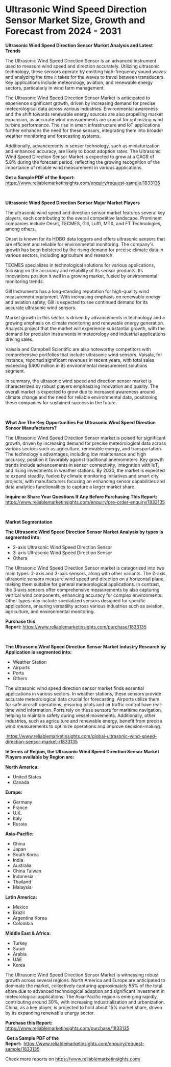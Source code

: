 <p><h1>Ultrasonic Wind Speed Direction Sensor Market Size, Growth and Forecast from 2024 - 2031</h1></p><p><strong>Ultrasonic Wind Speed Direction Sensor Market Analysis and Latest Trends</strong></p>
<p><p>The Ultrasonic Wind Speed Direction Sensor is an advanced instrument used to measure wind speed and direction accurately. Utilizing ultrasonic technology, these sensors operate by emitting high-frequency sound waves and analyzing the time it takes for the waves to travel between transducers. Key applications include meteorology, aviation, and renewable energy sectors, particularly in wind farm management.</p><p>The Ultrasonic Wind Speed Direction Sensor Market is anticipated to experience significant growth, driven by increasing demand for precise meteorological data across various industries. Environmental awareness and the shift towards renewable energy sources are also propelling market expansion, as accurate wind measurements are crucial for optimizing wind turbine performance. The rise in smart infrastructure and IoT applications further enhances the need for these sensors, integrating them into broader weather monitoring and forecasting systems. </p><p>Additionally, advancements in sensor technology, such as miniaturization and enhanced accuracy, are likely to boost adoption rates. The Ultrasonic Wind Speed Direction Sensor Market is expected to grow at a CAGR of 5.8% during the forecast period, reflecting the growing recognition of the importance of reliable wind measurement in various applications.</p></p>
<p><strong>Get a Sample PDF of the Report:&nbsp;</strong> <a href="https://www.reliablemarketinsights.com/enquiry/request-sample/1833135?utm_campaign=1937&utm_medium=2&utm_source=Github&utm_content=ia&utm_term=01012025&utm_id=ultrasonic-wind-speed-direction-sensor">https://www.reliablemarketinsights.com/enquiry/request-sample/1833135</a></p>
<p>&nbsp;</p>
<p><strong>Ultrasonic Wind Speed Direction Sensor Major Market Players</strong></p>
<p><p>The ultrasonic wind speed and direction sensor market features several key players, each contributing to the overall competitive landscape. Prominent companies include Onset, TECMES, Gill, Lufft, MTX, and FT Technologies, among others. </p><p>Onset is known for its HOBO data loggers and offers ultrasonic sensors that are efficient and reliable for environmental monitoring. The company's growth has been bolstered by the rising demand for precise climate data in various sectors, including agriculture and research. </p><p>TECMES specializes in technological solutions for various applications, focusing on the accuracy and reliability of its sensor products. Its innovations position it well in a growing market, fueled by environmental monitoring trends.</p><p>Gill Instruments has a long-standing reputation for high-quality wind measurement equipment. With increasing emphasis on renewable energy and aviation safety, Gill is expected to see continued demand for its accurate ultrasonic wind sensors.</p><p>Market growth in this sector is driven by advancements in technology and a growing emphasis on climate monitoring and renewable energy generation. Analysts project that the market will experience substantial growth, with the demand for precision instruments in meteorology and industrial applications driving sales.</p><p>Vaisala and Campbell Scientific are also noteworthy competitors with comprehensive portfolios that include ultrasonic wind sensors. Vaisala, for instance, reported significant revenues in recent years, with total sales exceeding $400 million in its environmental measurement solutions segment.</p><p>In summary, the ultrasonic wind speed and direction sensor market is characterized by robust players emphasizing innovation and quality. The overall market is expected to grow due to increased awareness around climate change and the need for reliable environmental data, positioning these companies for sustained success in the future.</p></p>
<p>&nbsp;</p>
<p><strong>What Are The Key Opportunities For Ultrasonic Wind Speed Direction Sensor Manufacturers?</strong></p>
<p><p>The Ultrasonic Wind Speed Direction Sensor market is poised for significant growth, driven by increasing demand for precise meteorological data across various sectors such as agriculture, renewable energy, and transportation. The technology's advantages, including low maintenance and high accuracy, position it favorably against traditional anemometers. Key growth trends include advancements in sensor connectivity, integration with IoT, and rising investments in weather stations. By 2030, the market is expected to expand steadily, fueled by climate monitoring initiatives and smart city projects, with manufacturers focusing on enhancing sensor capabilities and data analytics functionalities to capture a larger market share.</p></p>
<p><strong>Inquire or Share Your Questions If Any Before Purchasing This Report:</strong> <a href="https://www.reliablemarketinsights.com/enquiry/pre-order-enquiry/1833135?utm_campaign=1937&utm_medium=2&utm_source=Github&utm_content=ia&utm_term=01012025&utm_id=ultrasonic-wind-speed-direction-sensor">https://www.reliablemarketinsights.com/enquiry/pre-order-enquiry/1833135</a></p>
<p>&nbsp;</p>
<p><strong>Market Segmentation</strong></p>
<p><strong>The Ultrasonic Wind Speed Direction Sensor Market Analysis by types is segmented into:</strong></p>
<p><ul><li>2-axis Ultrasonic Wind Speed Direction Sensor</li><li>3-axis Ultrasonic Wind Speed Direction Sensor</li><li>Others</li></ul></p>
<p><p>The Ultrasonic Wind Speed Direction Sensor market is categorized into two main types: 2-axis and 3-axis sensors, along with other variants. The 2-axis ultrasonic sensors measure wind speed and direction on a horizontal plane, making them suitable for general meteorological applications. In contrast, the 3-axis sensors offer comprehensive measurements by also capturing vertical wind components, enhancing accuracy for complex environments. Other types may include specialized sensors designed for specific applications, ensuring versatility across various industries such as aviation, agriculture, and environmental monitoring.</p></p>
<p><strong>Purchase this Report:&nbsp;</strong><a href="https://www.reliablemarketinsights.com/purchase/1833135?utm_campaign=1937&utm_medium=2&utm_source=Github&utm_content=ia&utm_term=01012025&utm_id=ultrasonic-wind-speed-direction-sensor">https://www.reliablemarketinsights.com/purchase/1833135</a></p>
<p>&nbsp;</p>
<p><strong>The Ultrasonic Wind Speed Direction Sensor Market Industry Research by Application is segmented into:</strong></p>
<p><ul><li>Weather Station</li><li>Airports</li><li>Ports</li><li>Others</li></ul></p>
<p><p>The ultrasonic wind speed direction sensor market finds essential applications in various sectors. In weather stations, these sensors provide accurate meteorological data crucial for forecasting. Airports utilize them for safe aircraft operations, ensuring pilots and air traffic control have real-time wind information. Ports rely on these sensors for maritime navigation, helping to maintain safety during vessel movements. Additionally, other industries, such as agriculture and renewable energy, benefit from precise wind measurements to optimize operations and improve decision-making.</p></p>
<p><a href="https://www.reliablemarketinsights.com/global-ultrasonic-wind-speed-direction-sensor-market-r1833135?utm_campaign=1937&utm_medium=2&utm_source=Github&utm_content=ia&utm_term=01012025&utm_id=ultrasonic-wind-speed-direction-sensor">&nbsp;https://www.reliablemarketinsights.com/global-ultrasonic-wind-speed-direction-sensor-market-r1833135</a></p>
<p><strong>In terms of Region, the Ultrasonic Wind Speed Direction Sensor Market Players available by Region are:</strong></p>
<p>
    <p> <strong> North America: </strong>
        <ul>
            <li>United States</li>
            <li>Canada</li>
        </ul>
        </p> 
    <p> <strong> Europe: </strong>
        <ul>
            <li>Germany</li>
            <li>France</li>
            <li>U.K.</li>
            <li>Italy</li>
            <li>Russia</li>
        </ul>
        </p> 
    <p> <strong> Asia-Pacific: </strong>
        <ul>
            <li>China</li>
            <li>Japan</li>
            <li>South Korea</li>
            <li>India</li>
            <li>Australia</li>
            <li>China Taiwan</li>
            <li>Indonesia</li>
            <li>Thailand</li>
            <li>Malaysia</li>
        </ul>
        </p> 
    <p> <strong> Latin America: </strong>
        <ul>
            <li>Mexico</li>
            <li>Brazil</li>
            <li>Argentina Korea</li>
            <li>Colombia</li>
        </ul>
        </p> 
    <p> <strong> Middle East & Africa: </strong>
        <ul>
            <li>Turkey</li>
            <li>Saudi</li>
            <li>Arabia</li>
            <li>UAE</li>
            <li>Korea</li>
        </ul>
    </p>
    </p>
<p><p>The Ultrasonic Wind Speed Direction Sensor Market is witnessing robust growth across several regions. North America and Europe are anticipated to dominate the market, collectively capturing approximately 55% of the total share due to advanced technological adoption and significant investment in meteorological applications. The Asia-Pacific region is emerging rapidly, contributing around 30%, with increasing industrialization and urbanization. China, as a key player, is projected to hold about 15% market share, driven by its expanding renewable energy sector.</p></p>
<p><strong>Purchase this Report: </strong><a href="https://www.reliablemarketinsights.com/purchase/1833135?utm_campaign=1937&utm_medium=2&utm_source=Github&utm_content=ia&utm_term=01012025&utm_id=ultrasonic-wind-speed-direction-sensor">https://www.reliablemarketinsights.com/purchase/1833135</a></p>
<p>&nbsp;<strong>Get a Sample PDF of the Report:&nbsp;&nbsp;</strong><a href="https://www.reliablemarketinsights.com/enquiry/request-sample/1833135?utm_campaign=1937&utm_medium=2&utm_source=Github&utm_content=ia&utm_term=01012025&utm_id=ultrasonic-wind-speed-direction-sensor">https://www.reliablemarketinsights.com/enquiry/request-sample/1833135</a></p>
<p><strong></strong></p>
<p>Check more reports on <a href="https://www.reliablemarketinsights.com/?utm_campaign=1937&utm_medium=2&utm_source=Github&utm_content=ia&utm_term=01012025&utm_id=ultrasonic-wind-speed-direction-sensor">https://www.reliablemarketinsights.com/</a></p>